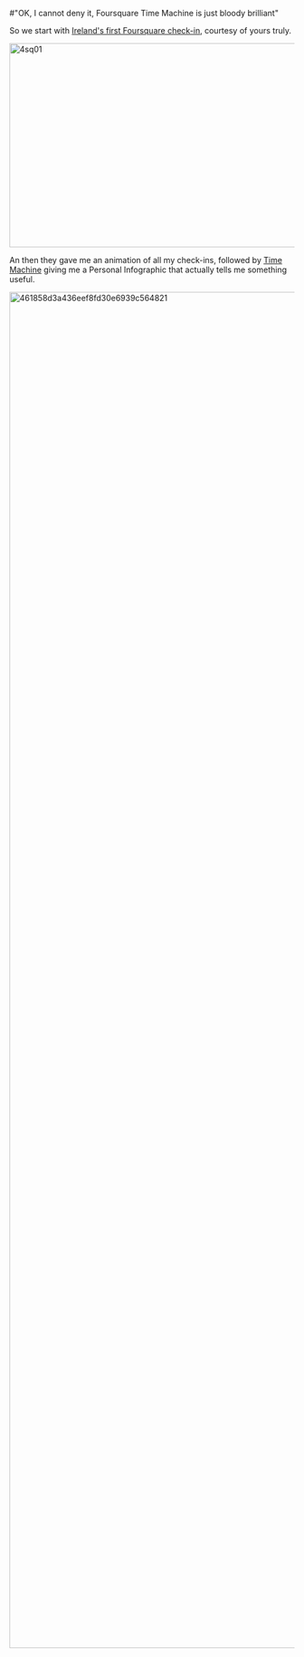 #"OK, I cannot deny it, Foursquare Time Machine is just bloody brilliant"

So we start with <a href="https://foursquare.com/conoro/checkin/4af19aaea4de2f5efd936dbb">Ireland's first Foursquare check-in</a>, courtesy of yours truly.

<a href="https://s3-eu-west-1.amazonaws.com/conoroneill.net/wp-content/uploads/2013/06/4sq01.jpg"><img class="aligncenter size-large wp-image-1116" alt="4sq01" src="https://s3-eu-west-1.amazonaws.com/conoroneill.net/wp-content/uploads/2013/06/4sq01-1024x634.jpg" width="584" height="361" /></a>

An then they gave me an animation of all my check-ins, followed by <a href="https://foursquare.com/timemachine">Time Machine</a> giving me a Personal Infographic that actually tells me something useful.

<a href="https://s3-eu-west-1.amazonaws.com/conoroneill.net/wp-content/uploads/2013/06/461858d3a436eef8fd30e6939c564821.jpg"><img class="aligncenter size-full wp-image-1115" alt="461858d3a436eef8fd30e6939c564821" src="https://s3-eu-west-1.amazonaws.com/conoroneill.net/wp-content/uploads/2013/06/461858d3a436eef8fd30e6939c564821.jpg" width="700" height="2399" /></a>